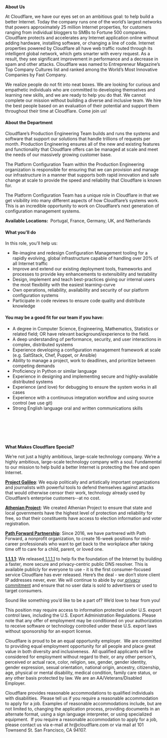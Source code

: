 <div class="content-intro">
	<div><strong>About Us</strong></div>
	<div>
		<p><span style="font-weight: 400;">At Cloudflare, we have our eyes set on an ambitious goal: to help build a better Internet. Today the company runs one of the world’s largest networks that powers approximately 25 million Internet properties, for customers ranging from individual bloggers to SMBs to Fortune 500 companies. Cloudflare protects and accelerates any Internet application online without adding hardware, installing software, or changing a line of code. Internet properties powered by Cloudflare all have web traffic routed through its intelligent global network, which gets smarter with every request. As a result, they see significant improvement in performance and a decrease in spam and other attacks. Cloudflare was named to Entrepreneur Magazine’s Top Company Cultures list and ranked among the World’s Most Innovative Companies by Fast Company.</span><span style="font-weight: 400;">&nbsp;</span></p>
		<p><span style="font-weight: 400;">We realize people do not fit into neat boxes. We are looking for curious and empathetic individuals who are committed to developing themselves and learning new skills, and we are ready to help you do that. We cannot complete our mission without building a diverse and inclusive team. We hire the best people based on an evaluation of their potential and support them throughout their time at Cloudflare. Come join us!&nbsp;</span></p>
	</div>
</div>
<h4><strong>About the Department</strong></h4>
<p>Cloudflare’s Production Engineering Team builds and runs the systems and software that support our solutions that handle trillions of requests per month. Production Engineering ensures all of the new and existing features and functionality that Cloudflare offers can be managed at scale and meet the needs of our massively growing customer base.</p>
<p>The Platform Configuration Team within the Production Engineering organization is responsible for ensuring that we can provision and manage our infrastructure in a manner that supports both rapid innovation and safe change at scale to provide the speed and reliability that Cloudflare is known for.</p>
<p>The Platform Configuration Team has a unique role in Cloudflare in that we get visibility into many different aspects of how Cloudflare’s systems work.&nbsp; This is an incredible opportunity to work on Cloudflare’s next generation of configuration management systems.</p>
<p><strong>Available Locations:&nbsp;</strong> Portugal, France, Germany, UK, and Netherlands</p>
<h4><strong>What you'll do</strong></h4>
<p>In this role, you'll help us:</p>
<ul>
	<li>Re-imagine and redesign Configuration Management tooling for a rapidly evolving, global infrastructure capable of handling over 20% of all Internet traffic</li>
	<li>Improve and extend our existing deployment tools, frameworks and processes to provide key enhancements to extensibility and testability</li>
	<li>Design, implement and teach best-practices giving our internal users the most flexibility with the easiest learning-curve</li>
	<li>Own operations, reliability, availability and security of our platform configuration systems</li>
	<li>Participate in code reviews to ensure code quality and distribute knowledge</li>
</ul>
<h4><strong>You may be a good fit for our team if you have:</strong></h4>
<ul>
	<li>A degree in Computer Science, Engineering, Mathematics, Statistics or related field; OR have relevant background/experience to the field.</li>
	<li>A deep understanding of performance, security, and user interactions in complex, distributed systems</li>
	<li>Experience developing a configuration management framework at scale (e.g. SaltStack, Chef, Puppet, or Ansible)</li>
	<li>Ability to manage a project, work to deadlines, and prioritize between competing demands</li>
	<li>Proficiency in Python or similar language</li>
	<li>Experience in designing and implementing secure and highly-available distributed systems</li>
	<li>Experience (and love) for debugging to ensure the system works in all cases</li>
	<li>Experience with a continuous integration workflow and using source control (we use git)</li>
	<li>Strong English language oral and written communications skills</li>
</ul>
<p>&nbsp;</p>
<p>&nbsp;</p>
<p>&nbsp;</p>
<div class="content-conclusion">
	<p><strong>What Makes Cloudflare Special?</strong></p>
	<p><span style="font-weight: 400;">We’re not just a highly ambitious, large-scale technology company. We’re a highly ambitious, large-scale technology company with a soul. Fundamental to our mission to help build a better Internet is protecting the free and open Internet.</span></p>
	<p><a href="https://blog.cloudflare.com/protecting-free-expression-online/"><strong>Project Galileo</strong></a><span style="font-weight: 400;">: We equip politically and artistically important organizations and journalists with powerful tools to defend themselves against attacks that would otherwise censor their work, technology already used by Cloudflare’s enterprise customers--at no cost.</span></p>
	<p><strong><a href="https://www.cloudflare.com/athenian/">Athenian Project</a></strong><span style="font-weight: 400;">: We created Athenian Project to ensure that state and local governments have the highest level of protection and reliability for free, so that their constituents have access to election information and voter registration.</span></p>
	<p><a href="https://blog.cloudflare.com/tag/path-forward/"><strong>Path Forward Partnership</strong></a><span style="font-weight: 400;">: Since 2016, we have partnered with Path Forward, a nonprofit organization, to create 16-week positions for mid-career professionals who want to get back to the workplace after taking time off to care for a child, parent, or loved one.</span></p>
	<p><a href="https://1.1.1.1/"><strong>1.1.1.1</strong></a><span style="font-weight: 400;">: We released</span><a href="https://1.1.1.1/"> <span style="font-weight: 400;">1.1.1.1</span></a><span style="font-weight: 400;"> to help fix the foundation of the Internet by building a faster, more secure and privacy-centric public DNS resolver. This is available publicly for everyone to use - it is the first consumer-focused service Cloudflare has ever released. Here’s the deal - we don’t store client IP addresses never, ever. We will continue to abide by our</span><a href="https://developers.cloudflare.com/1.1.1.1/privacy/public-dns-resolver"> privacy commitment</a><span style="font-weight: 400;"> and ensure that no user data is sold to advertisers or used to target consumers.</span></p>
	<p><span style="font-weight: 400;">Sound like something you’d like to be a part of? We’d love to hear from you!</span></p>
	<p><span style="font-weight: 400;">This position may require access to information protected under U.S. export control laws, including the U.S. Export Administration Regulations. Please note that any offer of employment may be conditioned on your authorization to receive software or technology controlled under these U.S. export laws without sponsorship for an export license.</span></p>
	<p><span style="font-weight: 400;">Cloudflare is proud to be an equal opportunity employer. &nbsp;We are committed to providing equal employment opportunity for all people and place great value in both diversity and inclusiveness. &nbsp;All qualified applicants will be considered for employment without regard to their, or any other person's, perceived or actual</span> <span style="font-weight: 400;">race, color, religion, sex, gender, gender identity, gender expression, sexual orientation, national origin, ancestry, citizenship, age, physical or mental disability, medical condition, family care status, or any other basis protected by law. </span><span style="font-weight: 400;">We are an AA/Veterans/Disabled Employer.</span></p>
	<p><span style="font-weight: 400;">Cloudflare provides reasonable accommodations to qualified individuals with disabilities. &nbsp;Please tell us if you require a reasonable accommodation to apply for a job. Examples of reasonable accommodations include, but are not limited to, changing the application process, providing documents in an alternate format, using a sign language interpreter, or using specialized equipment. &nbsp;If you require a reasonable accommodation to apply for a job, please contact us via e-mail at </span><span style="font-weight: 400;">hr@cloudflare.com</span><span style="font-weight: 400;"> or via mail at 101 Townsend St. San Francisco, CA 94107.</span></p>
</div>